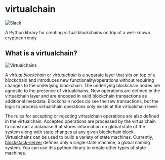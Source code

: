 # virtualchain

[![Slack](http://slack.blockstack.org/badge.svg)](http://slack.blockstack.org/)

A Python library for creating virtual blockchains on top of a well-known cryptocurrency

## What is a virtualchain?
![Virtualchains](https://blockstack.org/images/article-diagrams/virtual-blockchain.png)

A *virtual blockchain* or *virtualchain* is a separate layer that sits on top of
a blockchain and introduces new functionality/operations without requiring
changes to the underlying blockchain. The underlying
blockchain nodes are agnostic to the presence of virtualchains. New operations
are defined in the virtualchain layer and are
encoded in valid blockchain transactions as additional
metadata. Blockchain nodes do see the raw transactions,
but the logic to process virtualchain operations only exists
at the virtualchain level.

The rules for accepting or rejecting virtualchain operations
are also defined in the virtualchain. Accepted operations
are processed by the virtualchain to construct a
database that stores information on global state of the
system along with state changes at any given blockchain
block. Virtualchains can be used to build a variety of
state machines. Currently, [blockstack-server](http://github.com/blockstack/blockstack-server) defines only a single
state machine; a global naming system. You can use this python library to create other types of state machines.
